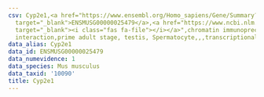 ```yaml
---
csv: Cyp2e1,<a href="https://www.ensembl.org/Homo_sapiens/Gene/Summary?db=core;g=ENSMUSG00000025479"
  target="_blank">ENSMUSG00000025479</a>,<a href="https://www.ncbi.nlm.nih.gov/pubmed/25450459"
  target="_blank"><i class="fas fa-file"></i></a>",chromatin immunoprecipitation assay,direct
  interaction,prime adult stage, testis, Spermatocyte,,,transcriptional regulation,
data_alias: Cyp2e1
data_id: ENSMUSG00000025479
data_numevidence: 1
data_species: Mus musculus
data_taxid: '10090'
title: Cyp2e1
---
```

